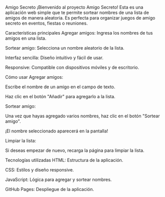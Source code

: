 Amigo Secreto
¡Bienvenido al proyecto Amigo Secreto! Esta es una aplicación web simple que te permite sortear nombres de una lista de amigos de manera aleatoria. Es perfecta para organizar juegos de amigo secreto en eventos, fiestas o reuniones.

Características principales
Agregar amigos: Ingresa los nombres de tus amigos en una lista.

Sortear amigo: Selecciona un nombre aleatorio de la lista.

Interfaz sencilla: Diseño intuitivo y fácil de usar.

Responsive: Compatible con dispositivos móviles y de escritorio.

Cómo usar
Agregar amigos:

Escribe el nombre de un amigo en el campo de texto.

Haz clic en el botón "Añadir" para agregarlo a la lista.

Sortear amigo:

Una vez que hayas agregado varios nombres, haz clic en el botón "Sortear amigo".

¡El nombre seleccionado aparecerá en la pantalla!

Limpiar la lista:

Si deseas empezar de nuevo, recarga la página para limpiar la lista.

Tecnologías utilizadas
HTML: Estructura de la aplicación.

CSS: Estilos y diseño responsive.

JavaScript: Lógica para agregar y sortear nombres.

GitHub Pages: Despliegue de la aplicación.
